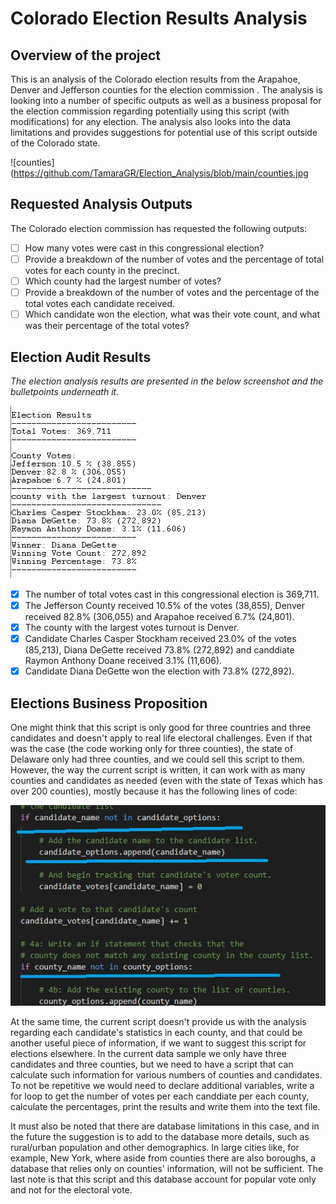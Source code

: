 # Colorado Election Results Analysis

## Overview of the project 

This is an analysis of the Colorado election results from the Arapahoe, Denver and Jefferson counties for the election commission . The analysis is looking into a number of specific outputs as well as a business proposal for the election commission regarding potentially using this script (with modifications) for any election. The analysis also looks into the data limitations and provides suggestions for potential use of this script outside of the Colorado state. 

![counties](https://github.com/TamaraGR/Election_Analysis/blob/main/counties.jpg

## Requested Analysis Outputs 

The Colorado election commission has requested the following outputs:

- [ ] How many votes were cast in this congressional election?
- [ ] Provide a breakdown of the number of votes and the percentage of total votes for each county in the precinct.
- [ ] Which county had the largest number of votes?
- [ ] Provide a breakdown of the number of votes and the percentage of the total votes each candidate received.
- [ ] Which candidate won the election, what was their vote count, and what was their percentage of the total votes?

## Election Audit Results 

*The election analysis results are presented in the below screenshot and the bulletpoints underneath it.*

![election analysis screenshot](https://github.com/TamaraGR/Election_Analysis/blob/main/election%20analysis%20screenshot.jpg)

- [x] The number of total votes cast in this congressional election is 369,711.
- [x] The Jefferson County received 10.5% of the votes (38,855), Denver received 82.8% (306,055) and Arapahoe received 6.7% (24,801). 
- [x] The county with the largest votes turnout is Denver.
- [x] Candidate Charles Casper Stockham received 23.0% of the votes (85,213), Diana DeGette received 73.8% (272,892) and canddiate Raymon Anthony Doane received 3.1% (11,606). 
- [x] Candidate Diana DeGette won the election with 73.8% (272,892). 

## Elections Business Proposition 

One might think that this script is only good for three countries and three candidates and doesn't apply to real life electoral challenges. Even if that was the case (the code working only for three counties), the state of Delaware only had three counties, and we could sell this script to them. However, the way the current script is written, it can work with as many counties and candidates as needed (even with the state of Texas which has over 200 counties), mostly because it has the following lines of code: 

![code_snippet1](https://github.com/TamaraGR/Election_Analysis/blob/main/code_snippet1.jpg)

At the same time, the current script doesn't provide us with the analysis regarding each candidate's statistics in each county, and that could be another useful piece of information, if we want to suggest this script for elections elsewhere. In the current data sample we only have three candidates and three counties, but we need to have a script that can calculate such information for various numbers of counties and candidates. To not be repetitive we would need to declare additional variables, write a for loop to get the number of votes per each canddiate per each county, calculate the percentages, print the results and write them into the text file. 

It must also be noted that there are database limitations in this case, and in the future the suggestion is to add to the database more details, such as rural/urban population and other demographics. In large cities like, for example, New York, where aside from counties there are also boroughs, a database that relies only on counties' information, will not be sufficient. The last note is that this script and this database account for popular vote only and not for the electoral vote.  
